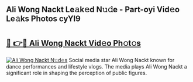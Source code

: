 ## Ali Wong Nackt Le𝚊k𝚎d N𝚞𝚍e - Part-oyi Vid𝚎o Le𝚊ks Photos cyYl9

# <h2><a href="http://fb3va0r.evod.top/?m=Ali+Wong+Nackt">🔗 👉🔴 Ali Wong Nackt Vid𝚎o Ph𝚘t𝚘s</a></h2>

[![Ali Wong Nackt N𝚞d𝚎s](https://i.imgur.com/8V9OHl7.gif)](http://fb3va0r.evod.top/?m=Ali+Wong+Nackt)
Social media star Ali Wong Nackt known for dance performances and lifestyle vlogs. The media plays Ali Wong Nackt a significant role in shaping the perception of public figures. 
